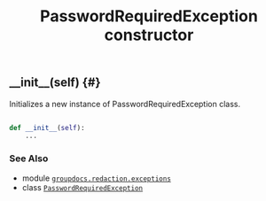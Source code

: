 ﻿---
title: PasswordRequiredException constructor
second_title: GroupDocs.Redaction for Python via .NET API References
description: 
type: docs
weight: 10
url: /groupdocs.redaction.exceptions/passwordrequiredexception/__init__/
is_root: false
---

## \_\_init\_\_(self) {#}

Initializes a new instance of PasswordRequiredException class.



```python

def __init__(self):
    ...
```





### See Also
* module [`groupdocs.redaction.exceptions`](../../)
* class [`PasswordRequiredException`](/redaction/python-net/groupdocs.redaction.exceptions/passwordrequiredexception)
